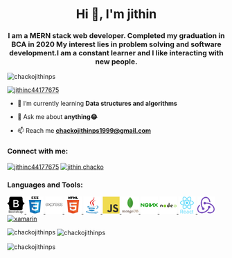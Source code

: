 <h1 align="center">Hi 👋, I'm jithin </h1>
<h3 align="center">I am a MERN stack web developer. Completed my graduation in BCA in 2020 My interest lies in problem solving and software development.I am a constant learner and I like interacting with new people.</h3>

<p align="left"> <img src="https://komarev.com/ghpvc/?username=chackojithinps&label=Profile%20views&color=0e75b6&style=flat" alt="chackojithinps" /> </p>

<p align="left"> <a href="https://twitter.com/jithinc44177675" target="blank"><img src="https://img.shields.io/twitter/follow/jithinc44177675?logo=twitter&style=for-the-badge" alt="jithinc44177675" /></a> </p>

<!-- - 🔭 I’m currently working on [Azonstore e-commerce Project](azonstore.online) -->

- 🌱 I’m currently learning **Data structures and algorithms**

- 💬 Ask me about **anything😂**

- 📫 Reach me **chackojithinps1999@gmail.com**

<h3 align="left">Connect with me:</h3>
<p align="left">
<a href="https://twitter.com/jithinc44177675" target="blank"><img align="center" src="https://raw.githubusercontent.com/rahuldkjain/github-profile-readme-generator/master/src/images/icons/Social/twitter.svg" alt="jithinc44177675" height="30" width="40" /></a>
<a href="https://www.leetcode.com/jithin chacko" target="blank"><img align="center" src="https://raw.githubusercontent.com/rahuldkjain/github-profile-readme-generator/master/src/images/icons/Social/leet-code.svg" alt="jithin chacko" height="30" width="40" /></a>
</p>

<h3 align="left">Languages and Tools:</h3>
<p align="left"> <a href="https://getbootstrap.com" target="_blank" rel="noreferrer"> <img src="https://raw.githubusercontent.com/devicons/devicon/master/icons/bootstrap/bootstrap-plain-wordmark.svg" alt="bootstrap" width="40" height="40"/> </a> <a href="https://www.w3schools.com/css/" target="_blank" rel="noreferrer"> <img src="https://raw.githubusercontent.com/devicons/devicon/master/icons/css3/css3-original-wordmark.svg" alt="css3" width="40" height="40"/> </a> <a href="https://expressjs.com" target="_blank" rel="noreferrer"> <img src="https://raw.githubusercontent.com/devicons/devicon/master/icons/express/express-original-wordmark.svg" alt="express" width="40" height="40"/> </a> <a href="https://www.w3.org/html/" target="_blank" rel="noreferrer"> <img src="https://raw.githubusercontent.com/devicons/devicon/master/icons/html5/html5-original-wordmark.svg" alt="html5" width="40" height="40"/> </a> <a href="https://www.java.com" target="_blank" rel="noreferrer"> <img src="https://raw.githubusercontent.com/devicons/devicon/master/icons/java/java-original.svg" alt="java" width="40" height="40"/> </a> <a href="https://developer.mozilla.org/en-US/docs/Web/JavaScript" target="_blank" rel="noreferrer"> <img src="https://raw.githubusercontent.com/devicons/devicon/master/icons/javascript/javascript-original.svg" alt="javascript" width="40" height="40"/> </a> <a href="https://www.mongodb.com/" target="_blank" rel="noreferrer"> <img src="https://raw.githubusercontent.com/devicons/devicon/master/icons/mongodb/mongodb-original-wordmark.svg" alt="mongodb" width="40" height="40"/> </a> <a href="https://www.nginx.com" target="_blank" rel="noreferrer"> <img src="https://raw.githubusercontent.com/devicons/devicon/master/icons/nginx/nginx-original.svg" alt="nginx" width="40" height="40"/> </a> <a href="https://nodejs.org" target="_blank" rel="noreferrer"> <img src="https://raw.githubusercontent.com/devicons/devicon/master/icons/nodejs/nodejs-original-wordmark.svg" alt="nodejs" width="40" height="40"/> </a> <a href="https://reactjs.org/" target="_blank" rel="noreferrer"> <img src="https://raw.githubusercontent.com/devicons/devicon/master/icons/react/react-original-wordmark.svg" alt="react" width="40" height="40"/> </a> <a href="https://redux.js.org" target="_blank" rel="noreferrer"> <img src="https://raw.githubusercontent.com/devicons/devicon/master/icons/redux/redux-original.svg" alt="redux" width="40" height="40"/> </a> <a href="https://dotnet.microsoft.com/apps/xamarin" target="_blank" rel="noreferrer"> <img src="https://raw.githubusercontent.com/detain/svg-logos/780f25886640cef088af994181646db2f6b1a3f8/svg/xamarin.svg" alt="xamarin" width="40" height="40"/> </a> </p>

<p><img align="left" src="https://github-readme-stats.vercel.app/api/top-langs?username=chackojithinps&show_icons=true&locale=en&layout=compact" alt="chackojithinps" /></p>

<p>&nbsp;<img align="center" src="https://github-readme-stats.vercel.app/api?username=chackojithinps&show_icons=true&locale=en" alt="chackojithinps" /></p>

<p><img align="center" src="https://github-readme-streak-stats.herokuapp.com/?user=chackojithinps&" alt="chackojithinps" /></p>

